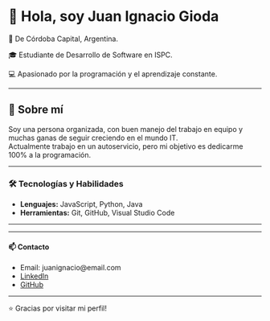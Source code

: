 <h1>👋 Hola, soy Juan Ignacio Gioda</h1>

<div>
  <p>📍 De Córdoba Capital, Argentina.</p>
  <p>🎓 Estudiante de Desarrollo de Software en ISPC.</p>
  <p>💻 Apasionado por la programación y el aprendizaje constante.</p>
</div>

<hr>

<h2>🚀 Sobre mí</h2>

<p>
  Soy una persona organizada, con buen manejo del trabajo en equipo y muchas ganas de seguir creciendo en el mundo IT.<br>
  Actualmente trabajo en un autoservicio, pero mi objetivo es dedicarme 100% a la programación.
</p>

<hr>

<h3>🛠️ Tecnologías y Habilidades</h3>

<ul>
  <li><strong>Lenguajes:</strong> JavaScript, Python, Java</li>
  <li><strong>Herramientas:</strong> Git, GitHub, Visual Studio Code</li>
</ul>

<hr>

<hr>

<h4>📫 Contacto</h4>

<ul>
  <li>Email: juanignacio@email.com</li>
  <li><a href="https://www.linkedin.com/home">LinkedIn</a></li>
  <li><a href="https://github.com/juangioda">GitHub</a></li>
</ul>

<hr>


<p>⭐ Gracias por visitar mi perfil!</p>
